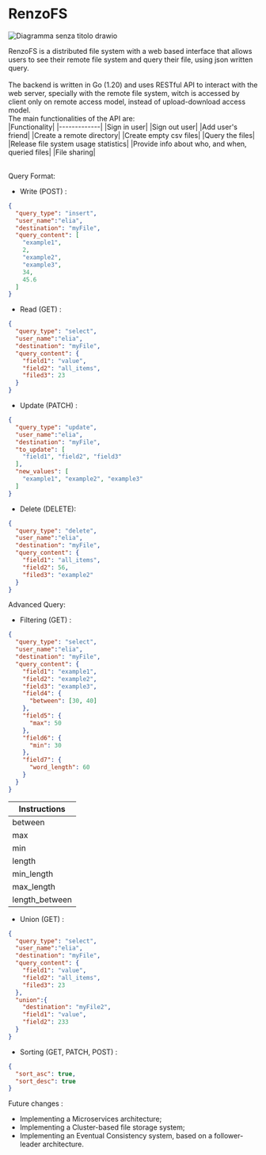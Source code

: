# RenzoFS


![Diagramma senza titolo drawio](https://github.com/Elia-Renzoni/RenzoFS/assets/118525453/3cd2ba5c-f996-4379-98b5-5c254a446978)
<br>

RenzoFS is a distributed file system with a web based interface that allows users to see their remote file system and query their file, using json written query. <br>
<br>
The backend is written in Go (1.20) and uses RESTful API to interact with the web server, specially with the remote file system, witch is accessed by client only on remote access model, instead of upload-download access model. <br>
The main functionalities of the API are: <br>
|Functionality|
|-------------|
|Sign in user|
|Sign out user|
|Add user's friend|
|Create a remote directory|
|Create empty csv files|
|Query the files|
|Release file system usage statistics|
|Provide info about who, and when, queried files|
|File sharing|

<br>
Query Format: <br>

* Write (POST) : <br>
```json
{
  "query_type": "insert",
  "user_name":"elia",
  "destination": "myFile",
  "query_content": [
    "example1",
    2,
    "example2",
    "example3",
    34,
    45.6
  ]
}
```

* Read (GET) : <br>
```json
{
  "query_type": "select",
  "user_name":"elia",
  "destination": "myFile",
  "query_content": {
    "field1": "value",
    "field2": "all_items",
    "filed3": 23
  }
}
```
* Update (PATCH) : <br>
```json
{
  "query_type": "update",
  "user_name":"elia",
  "destination": "myFile",
  "to_update": [
    "field1", "field2", "field3"
  ],
  "new_values": [
    "example1", "example2", "example3"
  ]
}
```
* Delete (DELETE): <br>
```json
{
  "query_type": "delete",
  "user_name":"elia",
  "destination": "myFile",
  "query_content": {
    "field1": "all_items",
    "field2": 56,
    "filed3": "example2"
  }
}
```
Advanced Query: <br>
* Filtering (GET) : 
```json
{
  "query_type": "select",
  "user_name":"elia",
  "destination": "myFile",
  "query_content": {
    "field1": "example1",
    "field2": "example2",
    "field3": "example3",
    "field4": {
      "between": [30, 40]
    },
    "field5": {
      "max": 50
    },
    "field6": {
      "min": 30
    },
    "field7": {
      "word_length": 60
    }
  }
}
```
|Instructions|
|------------|
|between|
|max|
|min|
|length|
|min_length|
|max_length|
|length_between|
* Union (GET) : <br>
```json
{
  "query_type": "select",
  "user_name":"elia",
  "destination": "myFile",
  "query_content": {
    "field1": "value",
    "field2": "all_items",
    "filed3": 23
  },
  "union":{
    "destination": "myFile2",
    "field1": "value",
    "field2": 233
  }
}
```
* Sorting (GET, PATCH, POST) : <br>
```json
{
  "sort_asc": true,
  "sort_desc": true
}
```

Future changes : <br>
* Implementing a Microservices architecture;
* Implementing a Cluster-based file storage system;
* Implementing an Eventual Consistency system, based on a follower-leader architecture.
